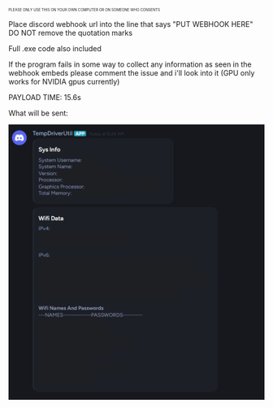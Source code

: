 <span style="font-size:0.5em;">PLEASE ONLY USE THIS ON YOUR OWN COMPUTER OR ON SOMEONE WHO CONSENTS</span>

Place discord webhook url into the line that says "PUT WEBHOOK HERE"
DO NOT remove the quotation marks

Full .exe code also included

If the program fails in some way to collect any information as seen in the webhook embeds please comment the issue and i'll look into it
(GPU only works for NVIDIA gpus currently)

PAYLOAD TIME: 15.6s

What will be sent:

![alt text](https://github.com/PCMon/FlipperZero-BadUSB-BadKB-SysInfoAndWifi/blob/main/image.png?raw=true)

